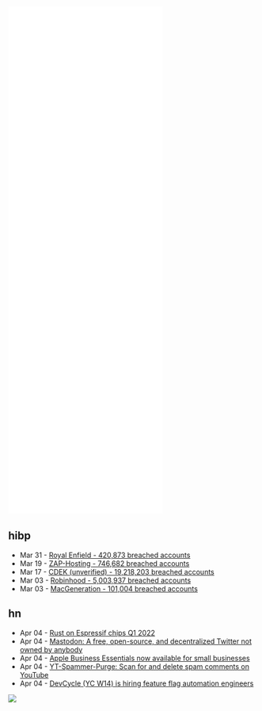 ![Metrics](https://raw.githubusercontent.com/phixion/phixion/master/metrics.svg)

## hibp

<!--
for https://github.com/phixion/phixion/blob/main/.github/workflows/feeds.yml
-->
<!--START_SECTION:haveibeenpwnd-->
- Mar 31 - [Royal Enfield - 420,873 breached accounts](https://haveibeenpwned.com/PwnedWebsites#RoyalEnfield)
- Mar 19 - [ZAP-Hosting - 746,682 breached accounts](https://haveibeenpwned.com/PwnedWebsites#ZAPHosting)
- Mar 17 - [CDEK (unverified) - 19,218,203 breached accounts](https://haveibeenpwned.com/PwnedWebsites#CDEK)
- Mar 03 - [Robinhood - 5,003,937 breached accounts](https://haveibeenpwned.com/PwnedWebsites#Robinhood)
- Mar 03 - [MacGeneration - 101,004 breached accounts](https://haveibeenpwned.com/PwnedWebsites#MacGeneration)
<!--END_SECTION:haveibeenpwnd-->

## hn

<!--
for https://github.com/phixion/phixion/blob/main/.github/workflows/feeds.yml
-->
<!--START_SECTION:hn-->
- Apr 04 - [Rust on Espressif chips Q1 2022](https://mabez.dev/blog/posts/esp-rust-04-04-2022/)
- Apr 04 - [Mastodon: A free, open-source, and decentralized Twitter not owned by anybody](https://mastodon.social/about)
- Apr 04 - [Apple Business Essentials now available for small businesses](https://www.apple.com/newsroom/2022/03/apple-business-essentials-now-available-for-small-businesses/)
- Apr 04 - [YT-Spammer-Purge: Scan for and delete spam comments on YouTube](https://github.com/ThioJoe/YT-Spammer-Purge)
- Apr 04 - [DevCycle (YC W14) is hiring feature flag automation engineers](https://devcycle.com/company/careers)
<!--END_SECTION:hn-->

<!--
for https://yhype.me
-->
![](https://hit.yhype.me/github/profile?user_id=13013670)
